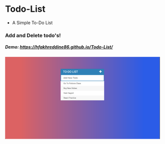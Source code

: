 # Todo-List

* A Simple To-Do List

### Add and Delete todo's!

##### Demo: https://hfakhreddine86.github.io/Todo-List/

![Node](todo.png)

